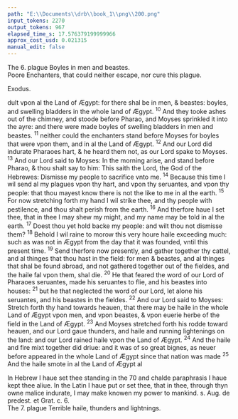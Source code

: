 ```yaml
---
path: "E:\\Documents\\drb\\book_1\\png\\200.png"
input_tokens: 2270
output_tokens: 967
elapsed_time_s: 17.576379199999966
approx_cost_usd: 0.021315
manual_edit: false
---
```

<aside>The 6. plague Boyles in men and beastes.</aside>

<aside>Poore Enchanters, that could neither escape, nor cure this plague.</aside>

Exodus.

dult vpon al the Land of Ægypt: for there shal be in men, & beastes: boyles, and swelling bladders in the whole land of Ægypt. <sup>10</sup> And they tooke ashes out of the chimney, and stoode before Pharao, and Moyses sprinkled it into the ayre: and there were made boyles of swelling bladders in men and beastes. <sup>11</sup> neither could the enchanters stand before Moyses for boyles that were vpon them, and in al the Land of Ægypt. <sup>12</sup> And our Lord did indurate Pharaoes hart, & he heard them not, as our Lord spake to Moyses. <sup>13</sup> And our Lord said to Moyses: In the morning arise, and stand before Pharao, & thou shalt say to him: This saith the Lord, the God of the Hebrewes: Dismisse my people to sacrifice vnto me. <sup>14</sup> Because this time I wil send al my plagues vpon thy hart, and vpon thy seruantes, and vpon thy people: that thou mayest know there is not the like to me in al the earth. <sup>15</sup> For now stretching forth my hand I wil strike thee, and thy people with pestilence, and thou shalt perish from the earth. <sup>16</sup> And therfore haue I set thee, that in thee I may shew my might, and my name may be told in al the earth. <sup>17</sup> Doest thou yet hold backe my people: and wilt thou not dismisse them? <sup>18</sup> Behold I wil raine to morow this very houre haile exceeding much: such as was not in Ægypt from the day that it was founded, vntil this present time. <sup>19</sup> Send therfore now presently, and gather together thy cattel, and al thinges that thou hast in the field: for men & beastes, and al thinges that shal be found abroad, and not gathered together out of the fieldes, and the haile fal vpon them, shal die. <sup>20</sup> He that feared the word of our Lord of Pharaoes seruantes, made his seruantes to flie, and his beastes into houses: <sup>21</sup> but he that neglected the word of our Lord, let alone his seruantes, and his beastes in the fieldes. <sup>22</sup> And our Lord said to Moyses: Stretch forth thy hand towards heauen, that there may be haile in the whole Land of Ægypt vpon men, and vpon beastes, & vpon euerie herbe of the field in the Land of Ægypt. <sup>23</sup> And Moyses stretched forth his rodde toward heauen, and our Lord gaue thunders, and haile and running lightenings on the land: and our Lord rained haile vpon the Land of Ægypt. <sup>24</sup> And the haile and fire mixt together did driue: and it was of so great bignes, as neuer before appeared in the whole Land of Ægypt since that nation was made <sup>25</sup> And the haile smote in al the Land of Ægypt al

<aside>In Hebrew I haue set thee standing in the 70 and chalde paraphrasis I haue kept thee aliue. In the Latin I haue put or set thee, that in thee, through thyn owne malice indurate, I may make knowen my power to mankind. s. Aug. de predest. et Grat. c. 6.</aside>

<aside>The 7. plague Terrible haile, thunders and lightnings.</aside>

[^1]: Rom. 9.